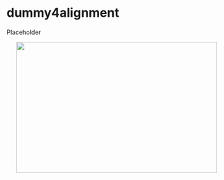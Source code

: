 # dummy4alignment

Placeholder

<p align="center">
  <img width="460" height="300" src="https://picsum.photos/460/300">
</p>
